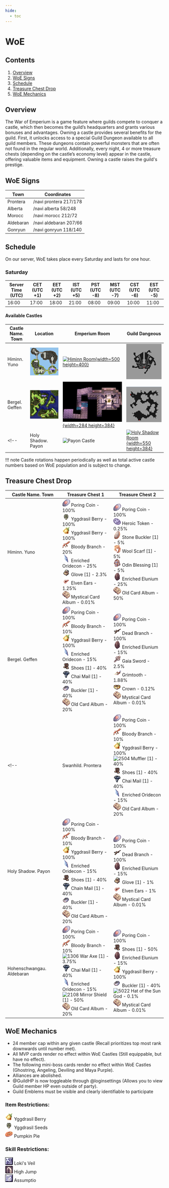 ```yaml
---
hide:
  - toc
---
```


# WoE

## Contents

1. [Overview](#overview)
2. [WoE Signs](#woe-signs)
3. [Schedule](#schedule)
4. [Treasure Chest Drop](#treasure-chest-drop)
5. [WoE Mechanics](#woe-mechanics)

## Overview

The War of Emperium is a game feature where guilds compete to conquer a castle, which then becomes the guild’s headquarters and grants various bonuses and advantages.
Owning a castle provides several benefits for the guild. First, it unlocks access to a special Guild Dungeon available to all guild members. These dungeons contain powerful monsters that are often not found in the regular world. Additionally, every night, 4 or more treasure chests (depending on the castle’s economy level) appear in the castle, offering valuable items and equipment. Owning a castle raises the guild's prestige.

## WoE Signs

| Town       | Coordinates          |
|------------|-----------------------|
| Prontera | /navi prontera 217/178 |
| Alberta | /navi alberta 58/248 |
| Morocc | /navi morocc 212/72 |
| Aldebaran | /navi aldebaran 207/66 |
| Gonryun | /navi gonryun 118/140 |

## Schedule

On our server, WoE takes place every Saturday and lasts for one hour.<br>

### Saturday

| Server Time (UTC)  | CET (UTC +1)    | EET (UTC +2)       |  IST (UTC +5)          | PST (UTC -8)          | MST (UTC -7)         | CST (UTC -6)         | EST (UTC -5)         |
|--------------------|-----------------|--------------------|------------------------|-----------------------|----------------------|----------------------|----------------------|
| 16:00              | 17:00           | 18:00              | 21:00                  | 08:00                 | 09:00                | 10:00                | 11:00                |

#### Available Castles

| Castle Name. Town  | Location   | Emperium Room       |  Guild Dangeous        |
|--------------------|------------|---------------------|------------------------|
| Himinn. Yuno | ![Yuno Castle](img/Himinn-Yuno.png) | [![Himinn Room](img/Himinn-Yuno-EmpRoom.png){width=500 height=400}](img/Himinn-Yuno-EmpRoom.png) | ![Prontera Dun](img/Yuno-Dun.png) |
| Bergel. Geffen | ![Geffen Castle](img/Bergel-Geffen.png) | [![Bergel Room](img/Bergel-Geffen-EmpRoom.png){width=284 height=384}](img/Bergel-Geffen-EmpRoom.png) | ![Yuno Dun](img/Geffen-Dun.png) |
<!-- | Holy Shadow. Payon |  ![Payon Castle](img/Holy%20Shadow-Payon.png) | [![Holy Shadow Room](img/Holy%20Shadow-EmpRoom.png){width=550 height=384}](img/Holy%20Shadow-EmpRoom.png) | ![Payon Dun](img/Payon-Dun.png) | -->


!!! note
    Castle rotations happen periodically as well as total active castle numbers based on WoE population and is subject to change.

## Treasure Chest Drop

| Castle Name. Town  | Treasure Chest 1 | Treasure Chest 2 |
|--------------------|------------------|------------------|
| Himinn. Yuno | ![7539](img/7539.gif) Poring Coin - 100%<br> ![608](img/608.gif) Yggdrasil Berry - 100%<br> ![607](img/607.gif) Yggdrasil Berry - 100%<br> ![12103](img/12103.gif) Bloody Branch - 20%<br> ![7620](img/7620.gif) Enriched Oridecon - 25%<br> ![2624](img/2624.gif) Glove [1] - 2.3%<br> ![2286](img/2286.gif) Elven Ears - 1.25%<br> ![616](img/616.gif) Mystical Card Album - 0.01% | ![7539](img/7539.gif) Poring Coin - 100%<br> ![6684](img/6684.gif) Heroic Token - 0.25%<br> ![2114](img/2114.gif) Stone Buckler [1] - 5%<br> ![2528](img/2528.gif) Wool Scarf [1] - 5%<br> ![2353](img/2353.gif) Odin Blessing [1] - 5%<br> ![7619](img/7619.gif) Enriched Elunium - 25%<br>  ![616](img/616.gif) Old Card Album - 50% |
| Bergel. Geffen | ![7539](img/7539.gif) Poring Coin - 100%<br> ![12103](img/12103.gif) Bloody Branch - 10%<br> ![607](img/607.gif) Yggdrasil Berry - 100%<br> ![7620](img/7620.gif) Enriched Oridecon - 15%<br> ![2404](img/2404.gif) Shoes [1] - 40%<br> ![2315](img/2315.gif) Chai Mail [1] - 40%<br> ![2104](img/2104.gif) Buckler [1] - 40%<br> ![616](img/616.gif) Old Card Album - 20%<br> | ![7539](img/7539.gif) Poring Coin - 100%<br> ![604](img/604.gif) Dead Branch - 100%<br> ![7619](img/7619.gif) Enriched Elunium - 15%<br> ![1143](img/1143-1.gif) Gaia Sword - 2.5%<br> ![1237](img/1237.gif) Grimtooth - 1.88%<br> ![2235](img/2235.gif) Crown - 0.12%<br> ![616](img/616.gif) Mystical Card Album - 0.01% |
<!-- | Swanhild. Prontera | ![7539](img/7539.gif) Poring Coin - 100%<br> ![12103](img/12103.gif) Bloody Branch - 10%<br> ![607](img/607.gif) Yggdrasil Berry - 100%<br> ![2504](img/2504.gif) Muffler [1] - 40%<br> ![2404](img/2404.gif) Shoes [1] - 40%<br> ![2315](img/2315.gif) Chai Mail [1] - 40%<br> ![7620](img/7620.gif) Enriched Oridecon - 15%<br> ![616](img/616.gif) Old Card Album - 20%<br> | ![7539](img/7539.gif) Poring Coin - 100%<br> ![604](img/604.gif) Dead Branch - 100%<br> ![7619](img/7619.gif) Enriched Elunium - 15%<br> ![2406](img/2406.gif) Boots [1] - 40%<br> ![1142-1](img/1142-1.gif) Jeweled Sword - 10%<br> ![616](img/616.gif) Mystical Card Album - 0.01% |
| Holy Shadow. Payon | ![7539](img/7539.gif) Poring Coin - 100%<br> ![12103](img/12103.gif) Bloody Branch - 10%<br> ![607](img/607.gif) Yggdrasil Berry - 100%<br> ![7620](img/7620.gif) Enriched Oridecon - 15%<br> ![2404](img/2404.gif) Shoes [1] - 40%<br> ![2315](img/2315.gif) Chain Mail [1] - 40%<br> ![2104](img/2104.gif) Buckler [1] - 40%<br> ![616](img/616.gif) Old Card Album - 20% | ![7539](img/7539.gif) Poring Coin - 100%<br> ![604](img/604.gif) Dead Branch - 100%<br> ![7619](img/7619.gif) Enriched Elunium - 15%<br> ![2624](img/2624.gif) Glove [1] - 1%<br> ![2286](img/2286.gif) Elven Ears - 1%<br> ![616](img/616.gif) Mystical Card Album - 0.01% |
| Hohenschwangau. Aldebaran | ![7539](img/7539.gif) Poring Coin - 100%<br> ![12103](img/12103.gif) Bloody Branch - 10%<br> ![1306](img/1306.gif) War Axe [1] - 3.75%<br> ![2315](img/2315.gif) Chai Mail [1] - 40%<br> ![7620](img/7620.gif) Enriched Oridecon - 15%<br> ![2108](img/2108.gif) Mirror Shield [1] - 50%<br> ![616](img/616.gif) Old Card Album - 20%<br> | ![7539](img/7539.gif) Poring Coin - 100%<br> ![2404](img/2404.gif) Shoes [1] - 50%<br> ![7619](img/7619.gif) Enriched Elunium - 15%<br> ![607](img/607.gif) Yggdrasil Berry - 100%<br> ![2104](img/2104.gif) Buckler [1] - 40%<br> ![5022](img/5022.gif) Hat of the Sun God - 0.1%<br> ![616](img/616.gif) Mystical Card Album - 0.01% | -->

<!-- ## Token System

One chest from the "Hot Location" castle will drop a "Token of Honor" at 0.25% base percentage. Current zone = Geffen. When 3 of one type are collected, they can be redeemed for one of the packages of choice listed below via GM. These tokens are non guild-storable or tradeable and must be collected by your designated woe/guild lead.

| Package 1           | Package 2         | Package 3            |
|---------------------|-------------------|----------------------|
| ![12103](img/12103.gif) Bloody Branch - 50 | ![12103](img/12103.gif) Bloody Branch - 50 | ![12103](img/12103.gif) Bloody Branch - 50 |
| ![616](img/616.gif) Old Card Album - 25 | ![616](img/616.gif) Old Card Album - 25 | ![616](img/616.gif) Old Card Album - 25 |
| ![616](img/616.gif) Mystical Card Album | AD Bottle Sets - 2k |![7619](img/7619.gif) Enriched Elunium - 40 |
|                     |                   | ![7620](img/7620.gif) Enriched Oridecon - 40 |
-->
## WoE Mechanics

- 24 member cap within any given castle (Recall prioritizes top most rank downwards until number met).<br>
- All MVP cards render no effect within WoE Castles (Still equippable, but have no effect).<br>
- The following mini-boss cards render no effect within WoE Castles (Ghostring, Angeling, Deviling and Maya Purple).<br>
- Alliances are abolished.<br>
- @GuildHP is now toggleable through @loginsettings (Allows you to view Guild member HP even outside of party).<br>
- Guild Emblems must be visible and clearly identifiable to participate<br>

### Item Restrictions:

![607](img/607.gif) Yggdrasil Berry<br>
![608](img/608.gif) Yggdrasil Seeds<br>
![12192](img/12192.gif) Pumpkin Pie<br>

### Skill Restrictions:

![bd_rokisweil](img/bd_rokisweil.gif) Loki's Veil<br>
![tk_highjump](img/tk_highjump.gif) High Jump<br>
![tk_highjump](img/Pre-Trans-WoE/hp_assumptio.gif) Assumptio<br>